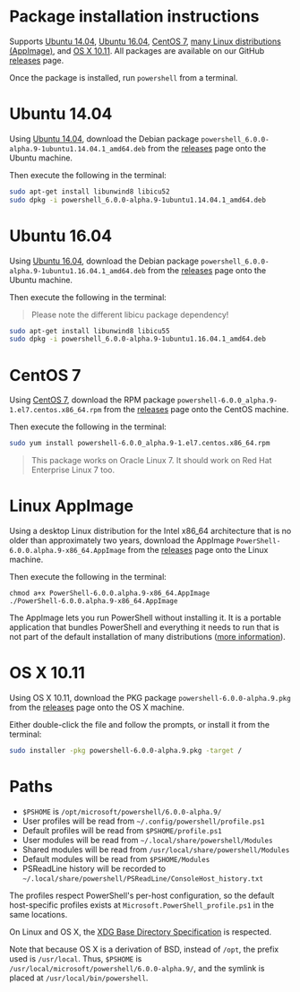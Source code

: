 Package installation instructions
=================================

Supports [Ubuntu 14.04][u14], [Ubuntu 16.04][u16],
[CentOS 7][cos], [many Linux distributions (AppImage)][lai], and [OS X 10.11][osx].
All packages are available on our GitHub [releases][] page.

Once the package is installed, run `powershell` from a terminal.

[u14]: #ubuntu-1404
[u16]: #ubuntu-1604
[cos]: #centos-7
[lai]: #linux-appimage
[osx]: #os-x-1011

Ubuntu 14.04
============

Using [Ubuntu 14.04][], download the Debian package
`powershell_6.0.0-alpha.9-1ubuntu1.14.04.1_amd64.deb`
from the [releases][] page onto the Ubuntu machine.

Then execute the following in the terminal:

```sh
sudo apt-get install libunwind8 libicu52
sudo dpkg -i powershell_6.0.0-alpha.9-1ubuntu1.14.04.1_amd64.deb
```

[Ubuntu 14.04]: http://releases.ubuntu.com/14.04/

Ubuntu 16.04
============

Using [Ubuntu 16.04][], download the Debian package
`powershell_6.0.0-alpha.9-1ubuntu1.16.04.1_amd64.deb`
from the [releases][] page onto the Ubuntu machine.

Then execute the following in the terminal:

> Please note the different libicu package dependency!

```sh
sudo apt-get install libunwind8 libicu55
sudo dpkg -i powershell_6.0.0-alpha.9-1ubuntu1.16.04.1_amd64.deb
```

[Ubuntu 16.04]: http://releases.ubuntu.com/16.04/

CentOS 7
========

Using [CentOS 7][], download the RPM package
`powershell-6.0.0_alpha.9-1.el7.centos.x86_64.rpm`
from the [releases][] page onto the CentOS machine.

Then execute the following in the terminal:

```sh
sudo yum install powershell-6.0.0_alpha.9-1.el7.centos.x86_64.rpm
```

> This package works on Oracle Linux 7. It should work on Red Hat Enterprise Linux 7 too.

[CentOS 7]: https://www.centos.org/download/

Linux AppImage
==============

Using a desktop Linux distribution for the Intel x86_64 architecture that is no older than approximately two years, download the AppImage
`PowerShell-6.0.0.alpha.9-x86_64.AppImage`
from the [releases][] page onto the Linux machine.

Then execute the following in the terminal:

```
chmod a+x PowerShell-6.0.0.alpha.9-x86_64.AppImage
./PowerShell-6.0.0.alpha.9-x86_64.AppImage
```

The AppImage lets you run PowerShell without installing it. It is a portable application that bundles PowerShell and everything it needs to run that is not part of the default installation of many distributions ([more information](http://appimage.org/)).

OS X 10.11
==========

Using OS X 10.11, download the PKG package `powershell-6.0.0-alpha.9.pkg` from the [releases][] page onto the OS X machine.

Either double-click the file and follow the prompts,
or install it from the terminal:

```sh
sudo installer -pkg powershell-6.0.0-alpha.9.pkg -target /
```

Paths
=====

* `$PSHOME` is `/opt/microsoft/powershell/6.0.0-alpha.9/`
* User profiles will be read from `~/.config/powershell/profile.ps1`
* Default profiles will be read from `$PSHOME/profile.ps1`
* User modules will be read from `~/.local/share/powershell/Modules`
* Shared modules will be read from `/usr/local/share/powershell/Modules`
* Default modules will be read from `$PSHOME/Modules`
* PSReadLine history will be recorded to `~/.local/share/powershell/PSReadLine/ConsoleHost_history.txt`

The profiles respect PowerShell's per-host configuration,
so the default host-specific profiles exists at `Microsoft.PowerShell_profile.ps1` in the same locations.

On Linux and OS X, the [XDG Base Directory Specification][xdg-bds] is respected.


Note that because OS X is a derivation of BSD,
instead of `/opt`, the prefix used is `/usr/local`.
Thus, `$PSHOME` is `/usr/local/microsoft/powershell/6.0.0-alpha.9/`,
and the symlink is placed at `/usr/local/bin/powershell`.

[releases]: https://github.com/PowerShell/PowerShell/releases/latest
[xdg-bds]: https://specifications.freedesktop.org/basedir-spec/basedir-spec-latest.html
